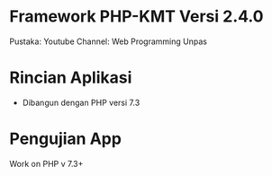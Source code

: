 # Framework PHP-KMT Versi 2.4.0 

Pustaka: 
Youtube Channel: Web Programming Unpas

# Rincian Aplikasi

  - Dibangun dengan PHP versi 7.3

# Pengujian App

Work on PHP v 7.3+
